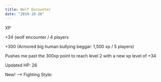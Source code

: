 ```yaml
---
title: Wolf Encounter
date: "2019-10-26"
---
```





XP

+34 (wolf encounter / 4 players

+300 (Armored big human bullying beggar: 1,500 xp / 5 players)


Pushes me past the 300xp point to reach level 2 with a new xp level of +34


Updated HP: 26


New! --> Fighting Style:




